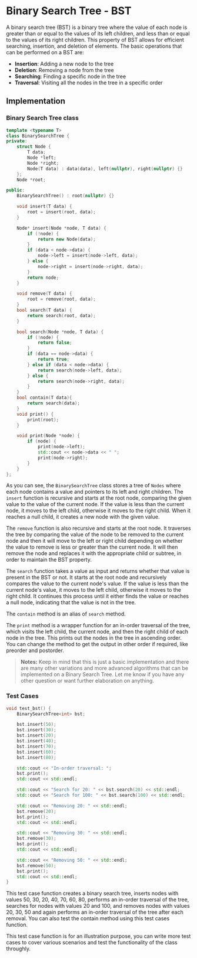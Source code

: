 # Binary Search Tree - BST

A binary search tree (BST) is a binary tree where the value of each node is greater than or equal to the values of its left children, and less than or equal to the values of its right children. This property of BST allows for efficient searching, insertion, and deletion of elements. The basic operations that can be performed on a BST are:

- **Insertion**: Adding a new node to the tree
- **Deletion**: Removing a node from the tree
- **Searching**: Finding a specific node in the tree
- **Traversal**: Visiting all the nodes in the tree in a specific order

## Implementation

### Binary Search Tree class

```cpp
template <typename T>
class BinarySearchTree {
private:
    struct Node {
        T data;
        Node *left;
        Node *right;
        Node(T data) : data(data), left(nullptr), right(nullptr) {}
    };
    Node *root;

public:
    BinarySearchTree() : root(nullptr) {}

    void insert(T data) {
        root = insert(root, data);
    }

    Node* insert(Node *node, T data) {
        if (!node) {
            return new Node(data);
        }
        if (data < node->data) {
            node->left = insert(node->left, data);
        } else {
            node->right = insert(node->right, data);
        }
        return node;
    }

    void remove(T data) {
        root = remove(root, data);
    }
    bool search(T data) {
        return search(root, data);
    }

    bool search(Node *node, T data) {
        if (!node) {
            return false;
        }
        if (data == node->data) {
            return true;
        } else if (data < node->data) {
            return search(node->left, data);
        } else {
            return search(node->right, data);
        }
    }
    bool contain(T data){
        return search(data);
    }
    void print() {
        print(root);
    }

    void print(Node *node) {
        if (node) {
            print(node->left);
            std::cout << node->data << " ";
            print(node->right);
        }
    }
};

```

As you can see, the `BinarySearchTree` class stores a tree of `Nodes` where each node contains a value and pointers to its left and right children. The `insert` function is recursive and starts at the root node, comparing the given value to the value of the current node. If the value is less than the current node, it moves to the left child, otherwise it moves to the right child. When it reaches a null child, it creates a new node with the given value.

The `remove` function is also recursive and starts at the root node. It traverses the tree by comparing the value of the node to be removed to the current node and then it will move to the left or right child depending on whether the value to remove is less or greater than the current node. It will then remove the node and replaces it with the appropriate child or subtree, in order to maintain the BST property.

The `search` function takes a value as input and returns whether that value is present in the BST or not. It starts at the root node and recursively compares the value to the current node's value. If the value is less than the current node's value, it moves to the left child, otherwise it moves to the right child. It continues this process until it either finds the value or reaches a null node, indicating that the value is not in the tree.

The `contain` method is an alias of `search` method.

The `print` method is a wrapper function for an in-order traversal of the tree, which visits the left child, the current node, and then the right child of each node in the tree. This prints out the nodes in the tree in ascending order. You can change the method to get the output in other order if required, like preorder and postorder.

> **Notes:** Keep in mind that this is just a basic implementation and there are many other variations and more advanced algorithms that can be implemented on a Binary Search Tree. Let me know if you have any other question or want further elaboration on anything.

### Test Cases

```cpp
void test_bst() {
    BinarySearchTree<int> bst;

    bst.insert(50);
    bst.insert(30);
    bst.insert(20);
    bst.insert(40);
    bst.insert(70);
    bst.insert(60);
    bst.insert(80);

    std::cout << "In-order traversal: ";
    bst.print();
    std::cout << std::endl;

    std::cout << "Search for 20: " << bst.search(20) << std::endl;
    std::cout << "Search for 100: " << bst.search(100) << std::endl;

    std::cout << "Removing 20: " << std::endl;
    bst.remove(20);
    bst.print();
    std::cout << std::endl;

    std::cout << "Removing 30: " << std::endl;
    bst.remove(30);
    bst.print();
    std::cout << std::endl;

    std::cout << "Removing 50: " << std::endl;
    bst.remove(50);
    bst.print();
    std::cout << std::endl;
}
```

This test case function creates a binary search tree, inserts nodes with values 50, 30, 20, 40, 70, 60, 80, performs an in-order traversal of the tree, searches for nodes with values 20 and 100, and removes nodes with values 20, 30, 50 and again performs an in-order traversal of the tree after each removal. You can also test the contain method using this test cases function.

This test case function is for an illustration purpose, you can write more test cases to cover various scenarios and test the functionality of the class throughly.